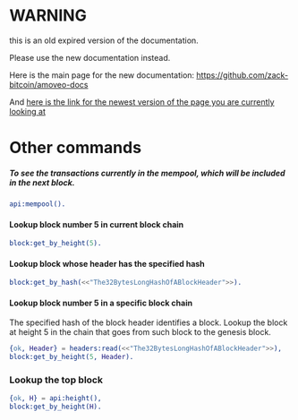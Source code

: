 WARNING
========

this is an old expired version of the documentation.

Please use the new documentation instead. 

Here is the main page for the new documentation: https://github.com/zack-bitcoin/amoveo-docs 

And [here is the link for the newest version of the page you are currently looking at](https://github.com/zack-bitcoin/amoveo-docs/blob/master//api/commands_other.md)

Other commands
=======


##### To see the transactions currently in the mempool, which will be included in the next block.
```erlang
api:mempool().
```

#### Lookup block number 5 in current block chain
```erlang
block:get_by_height(5).
```

#### Lookup block whose header has the specified hash
```erlang
block:get_by_hash(<<"The32BytesLongHashOfABlockHeader">>).
```

#### Lookup block number 5 in a specific block chain
The specified hash of the block header identifies a block.  Lookup the
block at height 5 in the chain that goes from such block to the
genesis block.
```erlang
{ok, Header} = headers:read(<<"The32BytesLongHashOfABlockHeader">>),
block:get_by_height(5, Header).
```

### Lookup the top block
```erlang
{ok, H} = api:height(),
block:get_by_height(H).
```
